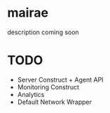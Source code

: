 mairae
=====

description coming soon

# TODO
* Server Construct + Agent API
* Monitoring Construct
* Analytics
* Default Network Wrapper